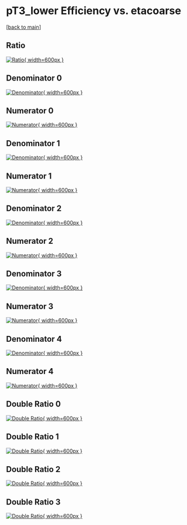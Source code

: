 # pT3_lower Efficiency vs. etacoarse

[[back to main](./)]



## Ratio

[![Ratio](../mtv/var/pT3_lower_xtr_0_1_eff_etacoarse.png){ width=600px }](../mtv/var/pT3_lower_xtr_0_1_eff_etacoarse.pdf)

## Denominator 0

[![Denominator](../mtv/den/pT3_lower_xtr_0_1_eff_etacoarse_den0.png){ width=600px }](../mtv/den/pT3_lower_xtr_0_1_eff_etacoarse_den0.pdf)

## Numerator 0

[![Numerator](../mtv/num/pT3_lower_xtr_0_1_eff_etacoarse_num0.png){ width=600px }](../mtv/num/pT3_lower_xtr_0_1_eff_etacoarse_num0.pdf)

## Denominator 1

[![Denominator](../mtv/den/pT3_lower_xtr_0_1_eff_etacoarse_den1.png){ width=600px }](../mtv/den/pT3_lower_xtr_0_1_eff_etacoarse_den1.pdf)

## Numerator 1

[![Numerator](../mtv/num/pT3_lower_xtr_0_1_eff_etacoarse_num1.png){ width=600px }](../mtv/num/pT3_lower_xtr_0_1_eff_etacoarse_num1.pdf)

## Denominator 2

[![Denominator](../mtv/den/pT3_lower_xtr_0_1_eff_etacoarse_den2.png){ width=600px }](../mtv/den/pT3_lower_xtr_0_1_eff_etacoarse_den2.pdf)

## Numerator 2

[![Numerator](../mtv/num/pT3_lower_xtr_0_1_eff_etacoarse_num2.png){ width=600px }](../mtv/num/pT3_lower_xtr_0_1_eff_etacoarse_num2.pdf)

## Denominator 3

[![Denominator](../mtv/den/pT3_lower_xtr_0_1_eff_etacoarse_den3.png){ width=600px }](../mtv/den/pT3_lower_xtr_0_1_eff_etacoarse_den3.pdf)

## Numerator 3

[![Numerator](../mtv/num/pT3_lower_xtr_0_1_eff_etacoarse_num3.png){ width=600px }](../mtv/num/pT3_lower_xtr_0_1_eff_etacoarse_num3.pdf)

## Denominator 4

[![Denominator](../mtv/den/pT3_lower_xtr_0_1_eff_etacoarse_den4.png){ width=600px }](../mtv/den/pT3_lower_xtr_0_1_eff_etacoarse_den4.pdf)

## Numerator 4

[![Numerator](../mtv/num/pT3_lower_xtr_0_1_eff_etacoarse_num4.png){ width=600px }](../mtv/num/pT3_lower_xtr_0_1_eff_etacoarse_num4.pdf)

## Double Ratio 0

[![Double Ratio](../mtv/ratio/pT3_lower_xtr_0_1_eff_etacoarse_ratio0.png){ width=600px }](../mtv/ratio/pT3_lower_xtr_0_1_eff_etacoarse_ratio0.pdf)

## Double Ratio 1

[![Double Ratio](../mtv/ratio/pT3_lower_xtr_0_1_eff_etacoarse_ratio1.png){ width=600px }](../mtv/ratio/pT3_lower_xtr_0_1_eff_etacoarse_ratio1.pdf)

## Double Ratio 2

[![Double Ratio](../mtv/ratio/pT3_lower_xtr_0_1_eff_etacoarse_ratio2.png){ width=600px }](../mtv/ratio/pT3_lower_xtr_0_1_eff_etacoarse_ratio2.pdf)

## Double Ratio 3

[![Double Ratio](../mtv/ratio/pT3_lower_xtr_0_1_eff_etacoarse_ratio3.png){ width=600px }](../mtv/ratio/pT3_lower_xtr_0_1_eff_etacoarse_ratio3.pdf)

